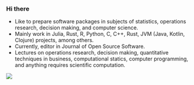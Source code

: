 ### Hi there 

- Like to prepare software packages in subjects of statistics, operations research, decision making, and computer science.
- Mainly work in Julia, Rust, R, Python, C, C++, Rust, JVM (Java, Kotlin, Clojure) projects, among others.
- Currently, editor in Journal of Open Source Software.
- Lectures on operations research, decision making, quantitative techniques in business, computational statics, computer programming, and anything requires scientific computation.


![](https://komarev.com/ghpvc/?username=jbytecode&color=blueviolet)
  

